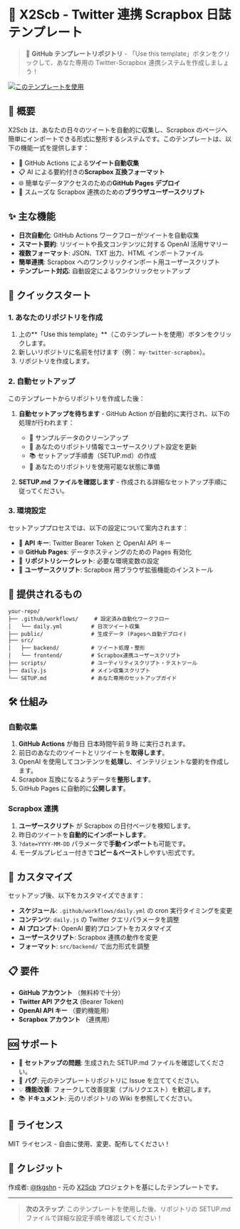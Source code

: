 # 📱 X2Scb - Twitter 連携 Scrapbox 日誌テンプレート

> 🚀 **GitHub テンプレートリポジトリ** - 「Use this template」ボタンをクリックして、あなた専用の Twitter-Scrapbox 連携システムを作成しましょう！

[![このテンプレートを使用](https://img.shields.io/badge/このテンプレートを使用-2ea44f?style=for-the-badge)](https://github.com/tkgshn/X2Scb/generate)

## 📖 概要

X2Scb は、あなたの日々のツイートを自動的に収集し、Scrapbox のページへ簡単にインポートできる形式に整形するシステムです。このテンプレートは、以下の機能一式を提供します：

- 🔄 GitHub Actions による**ツイート自動収集**
- 📋 AI による要約付きの**Scrapbox 互換フォーマット**
- 🌐 簡単なデータアクセスのための**GitHub Pages デプロイ**
- 🔧 スムーズな Scrapbox 連携のための**ブラウザユーザースクリプト**

## ✨ 主な機能

- **日次自動化**: GitHub Actions ワークフローがツイートを自動収集
- **スマート要約**: リツイートや長文コンテンツに対する OpenAI 活用サマリー
- **複数フォーマット**: JSON、TXT 出力、HTML インポートファイル
- **簡単連携**: Scrapbox へのワンクリックインポート用ユーザースクリプト
- **テンプレート対応**: 自動設定によるワンクリックセットアップ

## 🚀 クイックスタート

### 1. あなたのリポジトリを作成

1.  上の**「Use this template」**（このテンプレートを使用）ボタンをクリックします。
2.  新しいリポジトリに名前を付けます（例： `my-twitter-scrapbox`）。
3.  リポジトリを作成します。

### 2. 自動セットアップ

このテンプレートからリポジトリを作成した後：

1.  **自動セットアップを待ちます** - GitHub Action が自動的に実行され、以下の処理が行われます：

    - 🧹 サンプルデータのクリーンアップ
    - 📝 あなたのリポジトリ情報でユーザースクリプト設定を更新
    - 📚 セットアップ手順書（SETUP.md）の作成
    - 🔧 あなたのリポジトリを使用可能な状態に準備

2.  **SETUP.md ファイルを確認します** - 作成される詳細なセットアップ手順に従ってください。

### 3. 環境設定

セットアッププロセスでは、以下の設定について案内されます：

- 🔑 **API キー**: Twitter Bearer Token と OpenAI API キー
- 🌐 **GitHub Pages**: データホスティングのための Pages 有効化
- 🔧 **リポジトリシークレット**: 必要な環境変数の設定
- 📱 **ユーザースクリプト**: Scrapbox 用ブラウザ拡張機能のインストール

## 📁 提供されるもの

```
your-repo/
├── .github/workflows/     # 設定済み自動化ワークフロー
│   └── daily.yml         # 日次ツイート収集
├── public/               # 生成データ (Pagesへ自動デプロイ)
├── src/
│   ├── backend/          # ツイート処理・整形
│   └── frontend/         # Scrapbox連携ユーザースクリプト
├── scripts/              # ユーティリティスクリプト・テストツール
├── daily.js              # メイン収集スクリプト
└── SETUP.md              # あなた専用のセットアップガイド
```

## 🛠️ 仕組み

### 自動収集

1.  **GitHub Actions** が毎日 日本時間午前 9 時 に実行されます。
2.  前日のあなたのツイートとリツイートを**取得します**。
3.  OpenAI を使用してコンテンツを**処理し**、インテリジェントな要約を作成します。
4.  Scrapbox 互換になるようデータを**整形します**。
5.  GitHub Pages に自動的に**公開します**。

### Scrapbox 連携

1.  **ユーザースクリプト** が Scrapbox の日付ページを検知します。
2.  昨日のツイートを**自動的にインポートします**。
3.  `?date=YYYY-MM-DD` パラメータで**手動インポート**も可能です。
4.  モーダルプレビュー付きで**コピー＆ペースト**しやすい形式です。

## 🔧 カスタマイズ

セットアップ後、以下をカスタマイズできます：

- **スケジュール**: `.github/workflows/daily.yml` の cron 実行タイミングを変更
- **コンテンツ**: `daily.js` の Twitter クエリパラメータを調整
- **AI プロンプト**: OpenAI 要約プロンプトをカスタマイズ
- **ユーザースクリプト**: Scrapbox 連携の動作を変更
- **フォーマット**: `src/backend/` で出力形式を調整

## 📋 要件

- **GitHub アカウント** （無料枠で十分）
- **Twitter API アクセス** (Bearer Token)
- **OpenAI API キー** （要約機能用）
- **Scrapbox アカウント** （連携用）

## 🆘 サポート

- 📖 **セットアップの問題**: 生成された SETUP.md ファイルを確認してください。
- 🐛 **バグ**: 元のテンプレートリポジトリに Issue を立ててください。
- 💡 **機能改善**: フォークして改善提案（プルリクエスト）を歓迎します。
- 📚 **ドキュメント**: 元のリポジトリの Wiki を参照してください。

## 📄 ライセンス

MIT ライセンス - 自由に使用、変更、配布してください！

## 🙏 クレジット

作成者: [@tkgshn](https://github.com/tkgshn) - 元の [X2Scb](https://github.com/tkgshn/X2Scb) プロジェクトを基にしたテンプレートです。

---

> **次のステップ**: このテンプレートを使用した後、リポジトリの SETUP.md ファイルで詳細な設定手順を確認してください！
